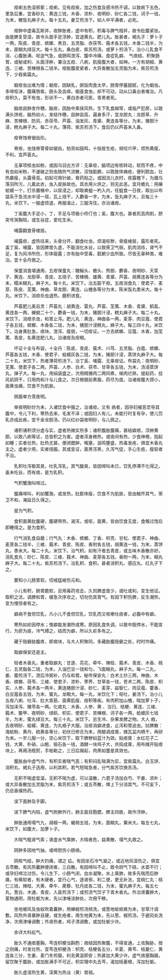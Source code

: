 <!-- { "loadSidebar": true } -->
　　疳痢五色湿邪萦；疳痢，见有疳疾，加之伤食及感冷热不调，以致痢下五色，里急后重，宜香砂丸：黄连三钱，木香、浓朴、夜明砂、砂仁各二钱，诃子一钱，为末，粳饭丸麻子大。每十五丸，姜艾煎汤下。如人中平满者，必死。

　　疳肿中虚毒瓦斯并，疳肿胀者，虚中有积，积毒与脾气相并，故令肚腹紧张。由是脾复受湿，故令头面手足浮肿，宜退黄丸、肥儿丸。胀甚者，褐丸子：萝卜子一两，陈皮、青皮、槟榔、黑丑、五灵脂、赤茯苓、莪术各五钱，木香二钱半，为末，面糊丸绿豆大。每十五丸，桑白皮、紫苏煎汤，或萝卜煎汤下。治小儿乳食不消、心腹胀满、呕逆气急，或肠鸣泄泻、腹中冷痛、食症乳癖、 气痞结、积聚肠胃、或秘或利、头面浮肿，兼治五疳、八痢，肌瘦腹大者，如神。一方有胡椒、黄连、三棱、苦楝根各二钱半。疳胀腹皮紧者，大异香散加五灵脂为末，紫苏煎汤下，少吞紫霜丸。

　　蛔疳虫出难为情；蛔疳，因缺乳，粥饭肉食太早，肠胃停蓄甜腻，化为蛔虫。多啼呕沫，腹痛唇紫，肠头及齿痒。蛔虽食虫，却不可动，动从口鼻出者难治。凡疳积久，莫不有虫，形状不一，黄白赤者可医，青黑者死。

　　脑疳囟肿发作穗，脑疳，因胎中素挟风热，生下乳食越常，或临产犯房，以致满头饼疮，脑热如火，发结作穗，囟肿囟高，遍身多汗，宜龙胆丸：龙胆草、升麻、苦楝根、防风、赤茯苓、芦荟、油发灰、青黛、黄连各等分，为末，猪胆汁浸，糕丸麻子大。每二十丸，薄荷、紫苏煎汤下。食后仍以芦荟末入鼻。

　　疳脊蚀脊锯齿形。

　　脊疳，虫蚀脊膂骨如锯齿，拍背如鼓鸣，十指皆生疮，频咬爪甲，烦热黄瘦，不利，宜芦荟丸。

　　无辜项核虫如粉，或因乌羽古方评：无辜疳，脑项边有核转动，软而不疼，中有虫如米粉，不速破之则虫随热气流散，淫蚀脏腑，以致肢体痈疮，便利脓血，壮热羸瘦，头露骨高。初起可用针破，膏药贴之。或因浣儿衣时，夜露檐下，为雌乌落羽所污，儿着此衣，虫入皮肤故也。其衣用火烘之，则无此恙。宜月蟾丸：用癞蛤蟆一个，打杀置桶中，以尿浸之，却取粪蛆一杓入内，任蛆食一日夜，取出以布袋系于急流水中浸一宿，瓦上焙干，入麝香一字，为末，饭丸麻子大，旦每三十丸，米饮下。一服虚烦退，再服渴止，三服泻住。亦治诸疳。

　　丁奚腹大手足小，丁，手足与项极小伶仃也；奚，腹大也。甚者尻高肉削，脐突号哭胸陷，或生谷症，爱吃生米。

　　哺露翻食骨棱层。

　　哺露疳，虚热往来，头骨分开，翻食吐虫，烦渴呕秽，骨瘦棱层，露形者死。盖丁奚、哺露，皆因脾胃久虚，不能消化水谷，以致荣卫气弱，肌肉消烁，肾气不足，复为风冷所伤，形体瘦露；亦有胎中受毒，脏腑少血所致。尽皆无辜种类，难治。宜十全丹救之。

　　保童消食堪通用，五疳保童丸：鳗鲡头、蟾头、熊胆、麝香、夜明砂、天浆子、黄连、龙胆草、青皮、五倍子、苦楝根、雄黄、青黛、芦荟、胡黄连各等分为末，糯米糊丸，麻子大。每十丸，米饮下。治五脏干疳。五疳消食丸：使君子、麦芽、陈皮、芜荑、神曲、草龙胆、黄连、山楂各等分为末，陈米饭丸黍米大。每十丸，米饮下。消疳杀虫退热，磨积进食。

　　芦荟肥儿美且灵：芦荟丸：胡黄连、雷丸、芦荟、芜荑、木香、青黛、鹤虱、黄连各一两，蝉蜕二十个，麝香一钱，为末，猪胆汁浸，糕丸麻子大。每二十丸，米饮下。消疳杀虫，和胃止泻。肥儿丸：黄连，神曲各一两，麦芽、肉豆蔻、使君子各五钱，槟榔、木香各二钱，为末，猪胆汁浸糕丸，麻子大。每三四十丸，米饮下。治身黄肚急，痞块、泄泻、瘦弱，一切疳证。一方去槟榔、豆蔻、木香，加芜荑、青皮，名黄连肥儿丸，治诸疳及疳眼。

　　坏证十全与布袋，十全丹：陈皮、青皮、莪术、川芎、五灵脂、白蔻、槟榔、芦荟各五钱，木香、使君子、蛤蟆灰各二钱，为末，猪胆汁浸，蒸饼丸麻子大。每二十丸，米饮下，热者薄荷煎汤下。治丁奚、哺露、无辜疳证。布袋丸：夜明砂、芜荑、使君子各二两，芦荟、人参、白术、茯苓、甘草各五钱，为末，汤浸蒸饼丸，弹子大。每一丸，用绢袋盛之，次用精猪肉二两同煮，候肉烂熟，提起药，挂风前阴干，只用肉和汁与儿食之。次日根据前煮服，药尽为度。治诸疳腹大颈小，面黄虫痛，饮食不为肌肤。

　　佩服单方羡夜明。

　　单夜明砂炒为末，入诸饮食中服之，治诸疳。又有 病者，因孕妇被恶祟导其腹中，令儿下利，寒热去来，毛发不泽；或因妇人有儿，未能行时复有孕，使儿饮乳亦成此疾，宜千金龙胆汤。仍以红纱袋夜明砂，与儿佩之。

　　诸积诸积须分虚与实，虚者热微实热多；诸积腹胀腹痛，甚结癖痞，浮肿黄胆，以致八痢等证，总皆积之为害。虚者浑身微热，或夜间有热，少食神倦，抱起如睡；实者壮热，肚热尤甚，便闭腮肿，喉塞，涎鸣壅盛，热毒发疮，俱宜木香丸主之。虚者少用，实者倍服。其或变证，面黑泻黑，久泻气促，手心生疮，瘦软者不治。

　　乳积吐泻极其臭，吐乳泻乳，其气酸臭，皆因啼叫未已，饮乳停滞不化得之。虽未吃谷，而有痞，是为乳积。

　　气积蟹渤叫啼过。

　　腹痛啼叫，利如蟹渤，或发热，肚膨体瘦，饮食不为肌肤，皆由触忤其气，荣卫不和，淹延日久得之。

　　是为气积。

　　食积面黄肚腹硬，腹硬带热，渴泻，或呕，面黄，皆由饮食无度，食飧过饱后即睡得之。是为食积。

　　行气消乳食自磨；行气丸：木香、槟榔、丁香、枳壳、甘松、使君子、神曲、麦芽各二钱半，三棱、莪术、青皮、陈皮、香附各五钱，胡黄连一钱，为末，蒸饼丸，黍米大。每二十丸，米饮下。治气积。如有汗者去青皮，或五味木香散亦好。消乳食丸：砂仁、陈皮、三棱、莪术、神曲、麦芽各五钱，香附一两，为末，糊丸麻子大。每二十丸，紫苏煎汤下。治乳积、食积。甚者消积丸、感应丸、红丸子下之。

　　要知小儿肠胃软，切戒猛峻伤元和。

　　小儿有积，肠胃脆软，忌用毒药攻击，久则脾虚食少，或吐或利，变生他证。取积之法，调脾和胃，缓急次序攻之，切勿伤其胃气。有因下积伤脾，反生潮热，变为慢惊者有之。

　　癖病不食但饮乳，凡小儿不食但饮乳，饮乳而又咳嗽吐痰者，必腹中有癖。

　　寒热如疟因停水；惟癖能发潮热或寒。原因乳食失调，以致中脘停水，不能宣行，为瘀为痰，冷气搏之，结而为癖，所以久疟多有之。

　　藏于隐僻胁腹疼，即痞块，与大人积聚同，多藏胁腹隐僻之处，时时作痛。

　　取癖保安还是主。

　　轻者木香丸，重者取癖丸：甘遂、芫花、牵牛、辣桂、莪术、青皮、木香、桃仁、五灵脂各二钱，为末，入油巴豆一钱和匀，飞面糊丸，麻子大。每一二丸，姜、蜜煎汤下。泄后冷粥补，仍与和胃。秘传保安丸：白术土炒三两，神曲、木香、槟榔、茯苓、三棱、使君子、浓朴、荸荠、甘草各一钱，苍术二两，陈皮、枳实、人参、莪术各一两半，黄连猪胆汁浸、砂仁、麦芽、益智仁、肉豆蔻、藿香、白豆蔻各五钱，为末，蜜丸，龙眼大。每一丸，米饮化下；呕吐，姜汤下。治小儿五疳八痢、吐泻、肚大青筋、面黄肌瘦、疳积等疾。有肉积加山楂，喘加萝卜子，泻加泽泻、猪苓各一两。化痞丸：木香、人参、黄 、当归、桔梗、黄连、三棱、莪术、鳖甲、夜明砂、绿矾、枳实、使君子、苦楝根、诃子各一两，蛤蟆灰七钱半，为末，蜜丸绿豆大。每三十丸，米饮下。忌生冷、杂果发脾之物。大人 瘕，去夜明砂、蛤蟆、黄连，为丸梧子大服。治疳消癖进食，止泻和胃追虫。挝脾散：海蛤粉、黄丹、硫黄各等分，初伏日修合为末，用醋调成膏，摊瓦盆内晒干，再研为末。一岁儿服一分，空心米饮下，取下脾秽如蓝汁为效。贴痞膏：水红花子二钱，大黄、朴硝、山栀、锻石各一钱，酒酵一块鸡子大，共捣成膏，用布摊开贴痞块上，再用汤瓶熨，手帕勒之，三日后揭起，肉黑如墨是其效也。

　　腹胀由中虚气作，有积实者喘气恶；有积闷乱喘满为实，宜紫霜丸、白玉饼、消积丸、褐丸子选用，以利其积。若气短喘急者，分气紫苏饮换苏汤。

　　无积不喘虚宜温，无积不喘为虚，可以温散，六君子汤加白芍、干姜、浓朴；或大异香散加五灵脂为末，紫苏煎汤下；或五苓散，俾上下分消其气。不可妄下，仍忌香燥热药。

　　误下面肿及手脚。

　　误下脾气内陷，虚气附肺外行，肺主面目胞腮，脾主四肢，故作浮肿。

　　肿胀通用塌气九，胡椒一两，蝎梢五钱，为末，面糊丸，粟米大。每五七丸，米饮下，如腹大，加萝卜子。

　　大喘气粗肾气索；肾虚水气乘肺，大喘者危，益黄散、塌气丸救之。

　　阴肿多因地气抽，或啼怒伤小肠络。

　　阴核气结，肿大钓痛，谓之 疝。有因坐石冷气凝之，或近地风湿伤之，俱宜五苓散。有风热囊肿便闭者，三白散。有因啼叫不止，致令阴气下结，水窦不行；或孕妇啼泣过伤，令儿生下，小肠气闭，血水凝聚，水上乘肺，故多先喘而后肿痛，有稀软者，有木硬者，宜行心气，逐肾邪，利二便，更无补法，宜桃仁丸：桃仁三钱，辣桂、大黄、牵牛、蒺藜、牡丹皮各二钱，为末，蜜丸麻子大。每五七丸，葱白、木通、青皮、入盐煎汤下；或煎流气饮子下青木香丸。外治肾囊肿大，茎物通明，用牡蛎为末，先以津唾涂肿处，次用干糁。

　　坐地被风及虫蚁吹着囊肿，用蝉蜕煎汤频洗，或葱地蚯蚓粪为末，甘草汁调敷。风热外肾暴肿且硬，或生疮者，用生地黄为末，先以葱、椒煎汤，于避风处洗净，次用津唾调敷；外肾热者，鸡子清调敷，或加牡蛎少许。

　　余详大科疝气。

　　胀久不通痞塞胸，芩连枳梗当斟酌：痞结因热聚腹，不得宣通，上攻胸胁，按之则痛，时发壮热，宜芩连枳梗汤：枳壳、桔梗各五分，半夏、黄芩、栝蒌仁、黄连各三分，生姜、麦门冬煎服，利去黄涎即安；热甚加大黄少许。虚气痞塞胸膈，留饮聚于腹胁，或加胀满手不可近，枳实理中丸去芩，渴加栝蒌根，泻加牡蛎。

　　胀久虚湿热生黄，深黄为热淡（黄）胃弱。

